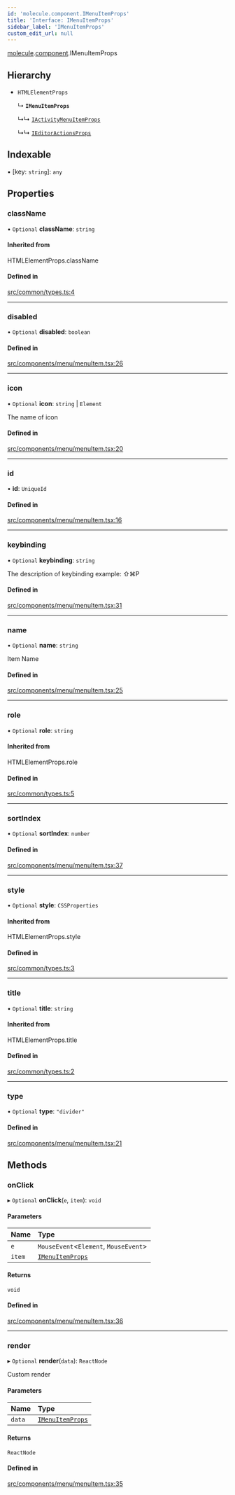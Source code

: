 ```yaml
---
id: 'molecule.component.IMenuItemProps'
title: 'Interface: IMenuItemProps'
sidebar_label: 'IMenuItemProps'
custom_edit_url: null
---
```


[molecule](../namespaces/molecule).[component](../namespaces/molecule.component).IMenuItemProps

## Hierarchy

-   `HTMLElementProps`

    ↳ **`IMenuItemProps`**

    ↳↳ [`IActivityMenuItemProps`](molecule.model.IActivityMenuItemProps)

    ↳↳ [`IEditorActionsProps`](molecule.model.IEditorActionsProps)

## Indexable

▪ [key: `string`]: `any`

## Properties

### className

• `Optional` **className**: `string`

#### Inherited from

HTMLElementProps.className

#### Defined in

[src/common/types.ts:4](https://github.com/DTStack/molecule/blob/b5324fcf/src/common/types.ts#L4)

---

### disabled

• `Optional` **disabled**: `boolean`

#### Defined in

[src/components/menu/menuItem.tsx:26](https://github.com/DTStack/molecule/blob/b5324fcf/src/components/menu/menuItem.tsx#L26)

---

### icon

• `Optional` **icon**: `string` \| `Element`

The name of icon

#### Defined in

[src/components/menu/menuItem.tsx:20](https://github.com/DTStack/molecule/blob/b5324fcf/src/components/menu/menuItem.tsx#L20)

---

### id

• **id**: `UniqueId`

#### Defined in

[src/components/menu/menuItem.tsx:16](https://github.com/DTStack/molecule/blob/b5324fcf/src/components/menu/menuItem.tsx#L16)

---

### keybinding

• `Optional` **keybinding**: `string`

The description of keybinding
example: ⇧⌘P

#### Defined in

[src/components/menu/menuItem.tsx:31](https://github.com/DTStack/molecule/blob/b5324fcf/src/components/menu/menuItem.tsx#L31)

---

### name

• `Optional` **name**: `string`

Item Name

#### Defined in

[src/components/menu/menuItem.tsx:25](https://github.com/DTStack/molecule/blob/b5324fcf/src/components/menu/menuItem.tsx#L25)

---

### role

• `Optional` **role**: `string`

#### Inherited from

HTMLElementProps.role

#### Defined in

[src/common/types.ts:5](https://github.com/DTStack/molecule/blob/b5324fcf/src/common/types.ts#L5)

---

### sortIndex

• `Optional` **sortIndex**: `number`

#### Defined in

[src/components/menu/menuItem.tsx:37](https://github.com/DTStack/molecule/blob/b5324fcf/src/components/menu/menuItem.tsx#L37)

---

### style

• `Optional` **style**: `CSSProperties`

#### Inherited from

HTMLElementProps.style

#### Defined in

[src/common/types.ts:3](https://github.com/DTStack/molecule/blob/b5324fcf/src/common/types.ts#L3)

---

### title

• `Optional` **title**: `string`

#### Inherited from

HTMLElementProps.title

#### Defined in

[src/common/types.ts:2](https://github.com/DTStack/molecule/blob/b5324fcf/src/common/types.ts#L2)

---

### type

• `Optional` **type**: `"divider"`

#### Defined in

[src/components/menu/menuItem.tsx:21](https://github.com/DTStack/molecule/blob/b5324fcf/src/components/menu/menuItem.tsx#L21)

## Methods

### onClick

▸ `Optional` **onClick**(`e`, `item`): `void`

#### Parameters

| Name   | Type                                                  |
| :----- | :---------------------------------------------------- |
| `e`    | `MouseEvent`<`Element`, `MouseEvent`\>                |
| `item` | [`IMenuItemProps`](molecule.component.IMenuItemProps) |

#### Returns

`void`

#### Defined in

[src/components/menu/menuItem.tsx:36](https://github.com/DTStack/molecule/blob/b5324fcf/src/components/menu/menuItem.tsx#L36)

---

### render

▸ `Optional` **render**(`data`): `ReactNode`

Custom render

#### Parameters

| Name   | Type                                                  |
| :----- | :---------------------------------------------------- |
| `data` | [`IMenuItemProps`](molecule.component.IMenuItemProps) |

#### Returns

`ReactNode`

#### Defined in

[src/components/menu/menuItem.tsx:35](https://github.com/DTStack/molecule/blob/b5324fcf/src/components/menu/menuItem.tsx#L35)
